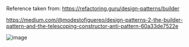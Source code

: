 Reference taken from: 
https://refactoring.guru/design-patterns/builder

https://medium.com/@modestofiguereo/design-patterns-2-the-builder-pattern-and-the-telescoping-constructor-anti-pattern-60a33de7522e



![image](https://github.com/chayansharma7/Design_Patterns/assets/61390152/5ae7a0ea-c5b9-4047-b1c4-69f4d11ab78d)



